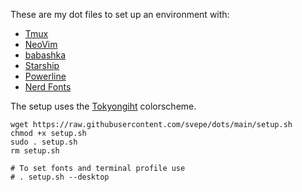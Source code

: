 These are my dot files to set up an environment with:

* [Tmux](https://github.com/tmux/tmux/wiki/Getting-Started)
* [NeoVim](https://neovim.io/doc/user/)
* [babashka](https://github.com/babashka/babashka)
* [Starship](https://starship.rs/config/)
* [Powerline](https://github.com/erikw/tmux-powerline)
* [Nerd Fonts](https://www.nerdfonts.com/#home)

The setup uses the [Tokyongiht](https://github.com/folke/tokyonight.nvim) colorscheme.

```
wget https://raw.githubusercontent.com/svepe/dots/main/setup.sh
chmod +x setup.sh
sudo . setup.sh
rm setup.sh

# To set fonts and terminal profile use
# . setup.sh --desktop
```
